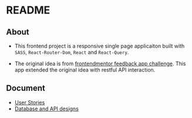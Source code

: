 # README

## About

- This frontend project is a responsive single page applicaiton built with `SASS`, `React-Router-Dom`, `React` and `React-Query`.

- The original idea is from [frontendmentor feedback app challenge](https://www.frontendmentor.io/challenges/product-feedback-app-wbvUYqjR6). This app extended the original idea with restful API interaction.


## Document

- [User Stories](./docs/UserStories.md)
- [Database and API designs](./docs/DatabaseAndAPIs.md)